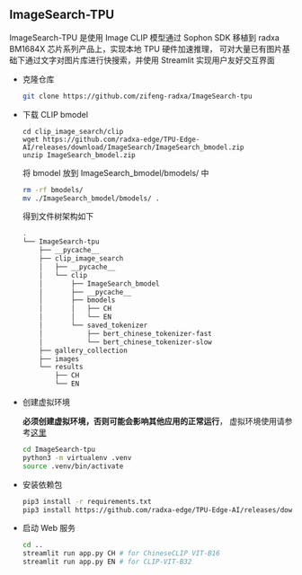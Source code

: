 ## ImageSearch-TPU 

ImageSearch-TPU 是使用 Image CLIP 模型通过 Sophon SDK 移植到 radxa BM1684X 芯片系列产品上，实现本地 TPU 硬件加速推理，
可对大量已有图片基础下通过文字对图片库进行快搜索，并使用 Streamlit 实现用户友好交互界面

- 克隆仓库

    ```bash 
    git clone https://github.com/zifeng-radxa/ImageSearch-tpu
    ```

- 下载 CLIP bmodel

     ```bahs
    cd clip_image_search/clip
    wget https://github.com/radxa-edge/TPU-Edge-AI/releases/download/ImageSearch/ImageSearch_bmodel.zip
    unzip ImageSearch_bmodel.zip
     ```

    将 bmodel 放到 ImageSearch_bmodel/bmodels/ 中
    
    ```bash
    rm -rf bmodels/
    mv ./ImageSearch_bmodel/bmodels/ .
    ```

    得到文件树架构如下
    
    ```bash
    .
    └── ImageSearch-tpu
        ├── __pycache__
        ├── clip_image_search
        │   ├── __pycache__
        │   └── clip
        │       ├── ImageSearch_bmodel
        │       ├── __pycache__
        │       ├── bmodels
        │       │   ├── CH
        │       │   └── EN
        │       └── saved_tokenizer
        │           ├── bert_chinese_tokenizer-fast
        │           └── bert_chinese_tokenizer-slow
        ├── gallery_collection
        ├── images
        └── results
            ├── CH
            └── EN
    ```

- 创建虚拟环境

    **必须创建虚拟环境，否则可能会影响其他应用的正常运行**， 虚拟环境使用请参考[这里](虚拟环境使用.md)
    ```bash
    cd ImageSearch-tpu
    python3 -m virtualenv .venv
    source .venv/bin/activate
    ```

- 安装依赖包
    ```bash
    pip3 install -r requirements.txt
    pip3 install https://github.com/radxa-edge/TPU-Edge-AI/releases/download/v0.1.0/tpu_perf-1.2.31-py3-none-manylinux2014_aarch64.whl
    ```

- 启动 Web 服务
    ```bash
    cd ..
    streamlit run app.py CH # for ChineseCLIP VIT-B16
    streamlit run app.py EN # for CLIP-VIT-B32 
    ```
